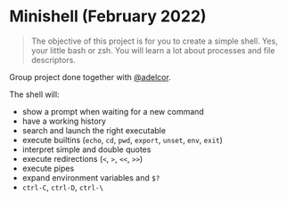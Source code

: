 # Minishell (February 2022)
> The objective of this project is for you to create a simple shell. Yes, your little bash or zsh. You will learn a lot about processes and file descriptors.

Group project done together with [@adelcor](https://github.com/adelcor).

The shell will:
- show a prompt when waiting for a new command
- have a working history
- search and launch the right executable
- execute builtins (`echo`, `cd`, `pwd`, `export`, `unset`, `env`, `exit`)
- interpret simple and double quotes
- execute redirections (`<`, `>`, `<<`, `>>`)
- execute pipes
- expand environment variables and `$?`
- `ctrl-C`, `ctrl-D`, `ctrl-\`
